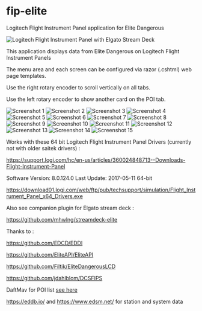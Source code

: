 # fip-elite
Logitech Flight Instrument Panel application for Elite Dangerous

![Logitech Flight Instrument Panel with Elgato Stream Deck](https://i.imgur.com/bE2ODlF.jpg)

This application displays data from Elite Dangerous on Logitech Flight Instrument Panels

The menu area and each screen can be configured via razor (.cshtml) web page templates.

Use the right rotary encoder to scroll vertically on all tabs.

Use the left rotary encoder to show another card on the POI tab.


![Screenshot 1](https://i.imgur.com/KA0iCcj.png)
![Screenshot 2](https://i.imgur.com/gmZVF4P.png)
![Screenshot 3](https://i.imgur.com/9xoj8d8.png)
![Screenshot 4](https://i.imgur.com/iJnHuOV.png)
![Screenshot 5](https://i.imgur.com/16pc2zo.png)
![Screenshot 6](https://i.imgur.com/z6gq2Ok.png)
![Screenshot 7](https://i.imgur.com/WJHBVIX.png)
![Screenshot 8](https://i.imgur.com/SaMQ2H2.png)
![Screenshot 9](https://i.imgur.com/dHuz0fq.png)
![Screenshot 10](https://i.imgur.com/5UatgrF.png)
![Screenshot 11](https://i.imgur.com/F2CjRWi.png)
![Screenshot 12](https://i.imgur.com/eS2OScl.png)
![Screenshot 13](https://i.imgur.com/iBhMo4L.png)
![Screenshot 14](https://i.imgur.com/Syp0t78.png)
![Screenshot 15](https://i.imgur.com/wFsMD4t.png)

Works with these 64 bit Logitech Flight Instrument Panel Drivers (currently not with older saitek drivers) :

https://support.logi.com/hc/en-us/articles/360024848713--Downloads-Flight-Instrument-Panel

Software Version: 8.0.124.0
Last Update: 2017-05-11
64-bit

https://download01.logi.com/web/ftp/pub/techsupport/simulation/Flight_Instrument_Panel_x64_Drivers.exe


Also see companion plugin for Elgato stream deck :

https://github.com/mhwlng/streamdeck-elite

Thanks to :

https://github.com/EDCD/EDDI

https://github.com/EliteAPI/EliteAPI

https://github.com/Filtik/EliteDangerousLCD

https://github.com/jdahlblom/DCSFIPS

DaftMav for POI list [see here](https://www.reddit.com/r/EliteDangerous/comments/9mfiug/edison_a_tool_which_helps_getting_to_planet/)

https://eddb.io/ and https://www.edsm.net/ for station and system data
